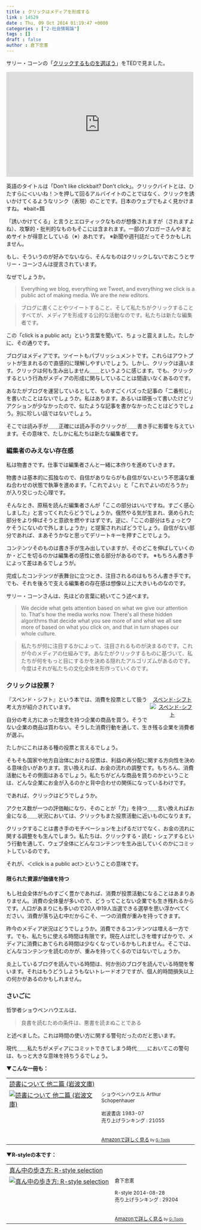 ```yaml
---
title : クリックはメディアを形成する
link : 14529
date : Thu, 09 Oct 2014 01:19:47 +0000
categories : ["2-社会情報論"]
tags : []
draft : false
author : 倉下忠憲
---
```


サリー・コーンの「<a href="http://www.ted.com/talks/sally_kohn_don_t_like_clickbait_don_t_click?language=ja" target="_blank">クリックするものを選ぼう</a>」をTEDで見ました。

<iframe src="https://embed-ssl.ted.com/talks/lang/ja/sally_kohn_don_t_like_clickbait_don_t_click.html" width="500" height="280" frameborder="0" scrolling="no" webkitAllowFullScreen mozallowfullscreen allowFullScreen></iframe>

英語のタイトルは「Don't like clickbait? Don't click」。クリックバイトとは、ひたすらに＜いいね！＞を押して回るアルバイイトのことではなく、クリックを誘いかけてくるようなリンク（表現）のことです。日本のウェブでもよく見かけますね。
※bait=餌

「誘いかけてくる」と言うとエロティックなものが想像されますが（されますよね）、攻撃的・批判的なものもそこには含まれます。一部のブロガーさんやまとめサイトが得意としている（※）あれです。
※新聞や週刊誌だってそうかもしれません。

もし、そういうのが好みでないなら、そんなものはクリックしないでおこうとサリー・コーンさんは提言されています。

なぜでしょうか。

<blockquote> Everything we blog, everything we Tweet, and everything we click is a public act of making media. We are the new editors.</blockquote>

<blockquote>ブログに書くことやツイートすること、そして私たちがクリックすることすべてが、メディアを形成する公的な活動なのです。私たちは新たな編集者です。</blockquote>

この「click is a public act」という言葉を聞いて、ちょっと震えました。たしかに、その通りです。

ブログはメディアです。ツイートもパブリッシュメントです。これらはアウトプットが生まれるので直感的に理解しやすいでしょう。しかし、クリックは違います。クリックは何も生み出しません＿＿というように感じます。でも、クリックするという行為がメディアの形成に関与していることは間違いなくあるのです。

あなたがブログを運営しているとして、ものすごくバズった記事の「二番煎じ」を書いたことはないでしょうか。私はあります。あるいは頑張って書いたけどリアクションが少なかったので、似たような記事を書かなかったことはどうでしょう。別に珍しい話ではないでしょう。

そこでは読み手が＿＿正確には読み手のクリックが＿＿書き手に影響を与えています。その意味で、たしかに私たちは新たな編集者です。

<H3>編集者のみえない存在感</H3>

私は物書きです。仕事では編集者さんと一緒に本作りを進めていきます。

物書きは基本的に孤独なので、自信がありならがも自信がないという不思議な重ね合わせの状態で執筆を進めます。「これでよい」と「これでよいのだろうか」が入り交じった心理です。

そんなとき、原稿を読んだ編集者さんが「ここの部分はいいですね。すごく感心しました」と言ってくれたらどうでしょうか。俄然やる気が生まれ、褒められた部分をより伸ばそうと意欲を燃やすはずです。逆に、「ここの部分はちょっとウケそうにないので外しましょうか」と提案されればどうでしょう。自信がない部分であれば、まあそうかなと思ってデリートキーを押すことでしょう。

コンテンツそのものは書き手が生み出していますが、そのどこを伸ばしていくのか・どこを切るのかは編集者の感性に依る部分があるのです。
※もちろん書き手によって差はあるでしょうが。

完成したコンテンツが表舞台に立つとき、注目されるのはもちろん書き手です。でも、それを後ろで支える編集者の存在感は想像以上に大きいものなのです。

サリー・コーンさんは、先ほどの言葉に続いてこう述べます。

<blockquote>We decide what gets attention based on what we give our attention to. That's how the media works now. There's all these hidden algorithms that decide what you see more of and what we all see more of based on what you click on, and that in turn shapes our whole culture.</blockquote>

<blockquote>私たちが何に注目するかによって、注目されるものが決まるのです。これが今のメディアの仕組みです。あなたがクリックするものに基づいて、私たちが何をもっと目にするかを決める隠れたアルゴリズムがあるのです。今度はそれが私たちの文化全体を形作っていくのです。</blockquote>

<H3>クリックは投票？</H3>

<div style="float:right;width:120px;text-align:center"><a href="http://www.amazon.co.jp/%E3%82%B9%E3%83%9A%E3%83%B3%E3%83%89%EF%BD%A5%E3%82%B7%E3%83%95%E3%83%88-%E2%80%95-%EF%BC%9C%E5%B8%8C%E6%9C%9B%EF%BC%9E%E3%82%92%E3%82%82%E3%81%9F%E3%82%89%E3%81%99%E6%B6%88%E8%B2%BB-%E3%82%B8%E3%83%A7%E3%83%B3%E3%83%BB%E3%82%AC%E3%83%BC%E3%82%BA%E3%83%9E/dp/4833419661%3FSubscriptionId%3D15SMZCTB9V8NGR2TW082%26tag%3Drashita1000-22%26linkCode%3Dxm2%26camp%3D2025%26creative%3D165953%26creativeASIN%3D4833419661" target="_blank">スペンド･シフト</a><br /><a href="http://www.amazon.co.jp/%E3%82%B9%E3%83%9A%E3%83%B3%E3%83%89%EF%BD%A5%E3%82%B7%E3%83%95%E3%83%88-%E2%80%95-%EF%BC%9C%E5%B8%8C%E6%9C%9B%EF%BC%9E%E3%82%92%E3%82%82%E3%81%9F%E3%82%89%E3%81%99%E6%B6%88%E8%B2%BB-%E3%82%B8%E3%83%A7%E3%83%B3%E3%83%BB%E3%82%AC%E3%83%BC%E3%82%BA%E3%83%9E/dp/4833419661%3FSubscriptionId%3D15SMZCTB9V8NGR2TW082%26tag%3Drashita1000-22%26linkCode%3Dxm2%26camp%3D2025%26creative%3D165953%26creativeASIN%3D4833419661" target="_blank"><img src="http://images-jp.amazon.com/images/P/4833419661.09.TZZZZZZZ.jpg" alt="スペンド･シフト" border="0" /></a><img src="http://www.assoc-amazon.jp/e/ir?t=rashita1000-22&l=ur2&o=9" width="1" height="1" style="border: none;" alt="" /></div>

『スペンド・シフト』という本では、消費を投票として扱う考え方が紹介されています。

自分の考え方にあった理念を持つ企業の商品を買う。そうでない企業の商品は買わない。そうした消費行動を通して、生き残る企業を消費者が選ぶ。

たしかにこれはある種の投票と言えるでしょう。

そもそも国家や地方自治体における投票は、利益の再分配に関する方向性を決める意味合いがあります。言い換えれば、お金の流れの調整です。もちろん、消費活動にもその側面はあるでしょう。私たちがどんな商品を買うのかということは、どんな企業にお金が入るのかと背中合わせの関係になっているわけです。

であれば、クリックはどうでしょうか。

アクセス数が一つの評価軸になり、そのことが「力」を持つ＿＿言い換えればお金になる＿＿状況においては、クリックもまた投票活動に近いものになります。

クリックすることは書き手のモチベーションを上げるだけでなく、お金の流れに関する調整をも生んでしまう。私たちは、クリックする・読む・シェアするという行動を通して、ウェブ全体にどんなコンテンツを生み出していくのかにコミットしているのです。

それが、＜click is a public act＞ということの意味です。

<H4>限られた資源が価値を持つ</H4>

もし社会全体がものすごく豊かであれば、消費が投票活動になることはあまりありません。消費の全体量が多いので、どうってことない企業でも生き残れるからです。人口があまりにも多いので20人中19人当選できる選挙を思い浮かべてください。消費が落ち込む中だからこそ、一つの消費が重みを持ってきます。

昨今のメディア状況はどうでしょうか。消費できるコンテンツは増える一方です。でも、私たちに使える時間は有限です。現在人は忙しさを増すばかりで、メディアに消費にあてられる時間は少なくなっているかもしれません。そこでは、どんなコンテンツを読むのかが、重みを持ってくるのではないでしょうか。

炎上しているブログを読んでいる時間は、何か別のブログを読んでいる時間を奪います。それはもうどうしようもないトレードオフですが、個人的時間損失以上の何かがあるのかもしれません。

<H3>さいごに</H3>

哲学者ショウペンハウエルは、

<blockquote>良書を読むための条件は、悪書を読まぬことである</blockquote>

と述べました。これは時間の使い方に関する警句だったのだと思います。

現代＿＿私たちがメディアにコミットできてしまう時代＿＿においてこの警句は、もっと大きな意味を持ちうるでしょう。

<strong>▼こんな一冊も：</strong>

<table  border="0" cellpadding="5"><tr><td colspan="2"><a href="http://www.amazon.co.jp/%E8%AA%AD%E6%9B%B8%E3%81%AB%E3%81%A4%E3%81%84%E3%81%A6-%E4%BB%96%E4%BA%8C%E7%AF%87-%E5%B2%A9%E6%B3%A2%E6%96%87%E5%BA%AB-%E3%82%B7%E3%83%A7%E3%82%A6%E3%83%9A%E3%83%B3%E3%83%8F%E3%82%A6%E3%82%A8%E3%83%AB/dp/4003363221%3FSubscriptionId%3D15SMZCTB9V8NGR2TW082%26tag%3Drashita1000-22%26linkCode%3Dxm2%26camp%3D2025%26creative%3D165953%26creativeASIN%3D4003363221" target="_blank">読書について 他二篇 (岩波文庫)</a><img src="http://www.assoc-amazon.jp/e/ir?t=rashita1000-22&l=ur2&o=9" width="1" height="1" style="border: none;" alt="" /></td></tr><tr><td valign="top"><a href="http://www.amazon.co.jp/%E8%AA%AD%E6%9B%B8%E3%81%AB%E3%81%A4%E3%81%84%E3%81%A6-%E4%BB%96%E4%BA%8C%E7%AF%87-%E5%B2%A9%E6%B3%A2%E6%96%87%E5%BA%AB-%E3%82%B7%E3%83%A7%E3%82%A6%E3%83%9A%E3%83%B3%E3%83%8F%E3%82%A6%E3%82%A8%E3%83%AB/dp/4003363221%3FSubscriptionId%3D15SMZCTB9V8NGR2TW082%26tag%3Drashita1000-22%26linkCode%3Dxm2%26camp%3D2025%26creative%3D165953%26creativeASIN%3D4003363221" target="_blank"><img src="http://ecx.images-amazon.com/images/I/51B0GEY159L._SL160_.jpg" border="0" alt="読書について 他二篇 (岩波文庫)" /></a></td><td valign="top"><font size="-1">ショウペンハウエル Arthur Schopenhauer <br /><br />岩波書店  1983-07<br />売り上げランキング : 21055<br /><br /><br /><a href="http://www.amazon.co.jp/%E8%AA%AD%E6%9B%B8%E3%81%AB%E3%81%A4%E3%81%84%E3%81%A6-%E4%BB%96%E4%BA%8C%E7%AF%87-%E5%B2%A9%E6%B3%A2%E6%96%87%E5%BA%AB-%E3%82%B7%E3%83%A7%E3%82%A6%E3%83%9A%E3%83%B3%E3%83%8F%E3%82%A6%E3%82%A8%E3%83%AB/dp/4003363221%3FSubscriptionId%3D15SMZCTB9V8NGR2TW082%26tag%3Drashita1000-22%26linkCode%3Dxm2%26camp%3D2025%26creative%3D165953%26creativeASIN%3D4003363221" target="_blank">Amazonで詳しく見る</a></font><font size="-2"> by <a href="http://www.goodpic.com/mt/aws/index.html" >G-Tools</a></font></td></tr></table>

<strong>▼R-styleの本です：</strong>

<table  border="0" cellpadding="5"><tr><td colspan="2"><a href="http://www.amazon.co.jp/%E7%9C%9F%E3%82%93%E4%B8%AD%E3%81%AE%E6%AD%A9%E3%81%8D%E6%96%B9-R-style-selection-%E5%80%89%E4%B8%8B%E5%BF%A0%E6%86%B2-ebook/dp/B00N4E5L1C%3FSubscriptionId%3D15SMZCTB9V8NGR2TW082%26tag%3Drashita1000-22%26linkCode%3Dxm2%26camp%3D2025%26creative%3D165953%26creativeASIN%3DB00N4E5L1C" target="_blank">真ん中の歩き方: R-style selection</a><img src="http://www.assoc-amazon.jp/e/ir?t=rashita1000-22&l=ur2&o=9" width="1" height="1" style="border: none;" alt="" /></td></tr><tr><td valign="top"><a href="http://www.amazon.co.jp/%E7%9C%9F%E3%82%93%E4%B8%AD%E3%81%AE%E6%AD%A9%E3%81%8D%E6%96%B9-R-style-selection-%E5%80%89%E4%B8%8B%E5%BF%A0%E6%86%B2-ebook/dp/B00N4E5L1C%3FSubscriptionId%3D15SMZCTB9V8NGR2TW082%26tag%3Drashita1000-22%26linkCode%3Dxm2%26camp%3D2025%26creative%3D165953%26creativeASIN%3DB00N4E5L1C" target="_blank"><img src="http://ecx.images-amazon.com/images/I/41vzcsoIw1L._SL160_.jpg" border="0" alt="真ん中の歩き方: R-style selection" /></a></td><td valign="top"><font size="-1">倉下忠憲 <br /><br />R-style  2014-08-28<br />売り上げランキング : 29204<br /><br /><br /><a href="http://www.amazon.co.jp/%E7%9C%9F%E3%82%93%E4%B8%AD%E3%81%AE%E6%AD%A9%E3%81%8D%E6%96%B9-R-style-selection-%E5%80%89%E4%B8%8B%E5%BF%A0%E6%86%B2-ebook/dp/B00N4E5L1C%3FSubscriptionId%3D15SMZCTB9V8NGR2TW082%26tag%3Drashita1000-22%26linkCode%3Dxm2%26camp%3D2025%26creative%3D165953%26creativeASIN%3DB00N4E5L1C" target="_blank">Amazonで詳しく見る</a></font><font size="-2"> by <a href="http://www.goodpic.com/mt/aws/index.html" >G-Tools</a></font></td></tr></table>
